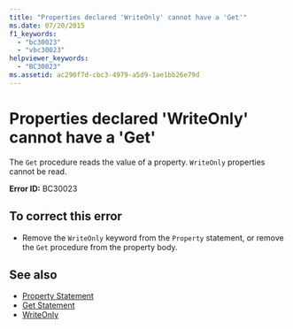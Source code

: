 ```yaml
---
title: "Properties declared 'WriteOnly' cannot have a 'Get'"
ms.date: 07/20/2015
f1_keywords: 
  - "bc30023"
  - "vbc30023"
helpviewer_keywords: 
  - "BC30023"
ms.assetid: ac290f7d-cbc3-4979-a5d9-1ae1bb26e79d
---
```

# Properties declared 'WriteOnly' cannot have a 'Get'
The `Get` procedure reads the value of a property. `WriteOnly` properties cannot be read.  
  
 **Error ID:** BC30023  
  
## To correct this error  
  
-   Remove the `WriteOnly` keyword from the `Property` statement, or remove the `Get` procedure from the property body.  
  
## See also
- [Property Statement](../../visual-basic/language-reference/statements/property-statement.md)
- [Get Statement](../../visual-basic/language-reference/statements/get-statement.md)
- [WriteOnly](../../visual-basic/language-reference/modifiers/writeonly.md)
